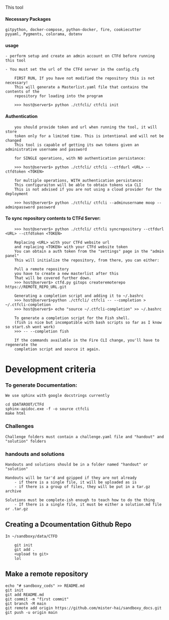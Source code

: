 This tool 

#### Necessary Packages

    gitpython, docker-compose, python-docker, fire, cookiecutter
    pyyaml, Pygments, colorama, dotenv

#### usage

    - perform setup and create an admin account on CTFd before running this tool

    - You must set the url of the CTFd server in the config.cfg

        FIRST RUN, If you have not modified the repository this is not necessary!
        This will generate a Masterlist.yaml file that contains the contents of the 
        repository for loading into the program
        
        >>> host@server$> python ./ctfcli/ ctfcli init

#### Authentication

        you should provide token and url when running the tool, it will store 
        token only for a limited time. This is intentional and will not be changed
        This tool is capable of getting its own tokens given an administrative username and password

        for SINGLE operations, with NO authentication persistance:
        
        >>> host@server$> python ./ctfcli/ ctfcli --ctfdurl <URL> --ctfdtoken <TOKEN>

        for multiple operations, WITH authentication persistance:
        This configuraiton will be able to obtain tokens via CLI
        This is not advised if you are not using a cloud provider for the deployment
        
        >>> host@server$> python ./ctfcli/ ctfcli --adminusername moop --adminpassword password

#### To sync repository contents to CTFd Server:
        
        >>> host@server$> python ./ctfcli/ ctfcli syncrepository --ctfdurl <URL> --ctfdtoken <TOKEN>

        Replacing <URL> with your CTFd website url
        and replacing <TOKEN> with your CTFd website token
        You can obtain a auth token from the "settings" page in the "admin panel"
        This will initialize the repository, from there, you can either:
        
        Pull a remote repository
        you have to create a new masterlist after this
        That will be covered further down.
        >>> host@server$> ctfd.py gitops createremoterepo https://REMOTE_REPO_URL.git

        Generating a completion script and adding it to ~/.bashrc
        >>> host@server$>python ./ctfcli/ ctfcli -- --completion > ~/.ctfcli-completion
        >>> host@server$> echo "source ~/.ctfcli-completion" >> ~/.bashrc  

        To generate a completion script for the Fish shell. 
        (fish is nice but incompatible with bash scripts so far as I know so start.sh wont work)
        >>> -- --completion fish 

        If the commands available in the Fire CLI change, you'll have to regenerate the 
        completion script and source it again.

# Development criteria

### To generate Documentation:

    We use sphinx with google docstrings currently

    cd $DATAROOT/CTFd
    sphinx-apidoc.exe -f -o source ctfcli
    make html

### Challenges

    Challenge folders must contain a challenge.yaml file and "handout" and "solution" folders

### handouts and solutions

    Handouts and solutions should be in a folder named "handout" or "solution" 

    Handouts will be tar'd and gzipped if they are not already
        - if there is a single file, it will be uploaded as is
        - if there is a group of files, they will be put in a tar.gz archive
    
    Solutions must be complete-ish enough to teach how to do the thing
        - If there is a single file, it must be either a solution.md file or .tar.gz


## Creating a Dcoumentation Github Repo

    In ~/sandboxy/data/CTFD
        
        git init
        git add .
        <upload to git>
        lol

## Make a remote repository

    echo "# sandboxy_cods" >> README.md
    git init
    git add README.md
    git commit -m "first commit"
    git branch -M main
    git remote add origin https://github.com/mister-hai/sandboxy_docs.git
    git push -u origin main
